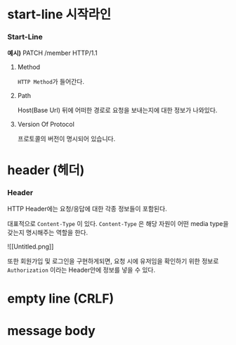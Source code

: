 # start-line 시작라인
### Start-Line

**예시)** PATCH /member HTTP/1.1

1. Method
    
    `HTTP Method`가 들어간다.
    
1. Path
    
    Host(Base Url) 뒤에 어떠한 경로로 요청을 보내는지에 대한 정보가 나와있다.
    
3. Version Of Protocol
    
    프로토콜의 버전이 명시되어 있습니다.
# header (헤더)
### Header

HTTP Header에는 요청/응답에 대한 각종 정보들이 포함된다.

대표적으로 `Content-Type` 이 있다. `Content-Type` 은 해당 자원이 어떤 media type을 갖는지 명시해주는 역할을 한다.

![[Untitled.png]]

또한 회원가입 및 로그인을 구현하게되면, 요청 시에 유저임을 확인하기 위한 정보로 `Authorization` 이라는 Header안에 정보를 넣을 수 있다.
# empty line (CRLF)
# message body